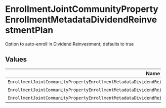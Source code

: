 # EnrollmentJointCommunityPropertyEnrollmentMetadataDividendReinvestmentPlan

Option to auto-enroll in Dividend Reinvestment; defaults to true


## Values

| Name                                                                                                                  | Value                                                                                                                 |
| --------------------------------------------------------------------------------------------------------------------- | --------------------------------------------------------------------------------------------------------------------- |
| `EnrollmentJointCommunityPropertyEnrollmentMetadataDividendReinvestmentPlanAutoEnrollDividendReinvestmentUnspecified` | AUTO_ENROLL_DIVIDEND_REINVESTMENT_UNSPECIFIED                                                                         |
| `EnrollmentJointCommunityPropertyEnrollmentMetadataDividendReinvestmentPlanDividendReinvestmentEnroll`                | DIVIDEND_REINVESTMENT_ENROLL                                                                                          |
| `EnrollmentJointCommunityPropertyEnrollmentMetadataDividendReinvestmentPlanDividendReinvestmentDecline`               | DIVIDEND_REINVESTMENT_DECLINE                                                                                         |